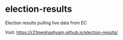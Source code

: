 # election-results
Election results pulling live data from EC


Visit: https://r21meghashyam.github.io/election-results/
